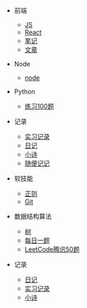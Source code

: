 * 前端
  * [JS](前端/js/README.md)
  * [React](前端/React/index.md)
  * [笔记](前端/笔记/index.md)
  * [文章](前端/文章/index.md)

* Node
  * [node](node/index.md)

* Python
  * [练习100题](Python/实例练习/index.md)

* 记录
  * [实习记录](小米实习记录/index.md)
  * [日记](diary/index.md)
  * [小诗](poem/index.md)
  * [随便记记](things/index.md)

* 软技能
  * [正则](软技能/正则/index.md)  
  * [Git](软技能/Git/index.md)  
 
* 数据结构算法
  * [树](数据结构算法/树/二叉搜索树.md)
  * [每日一题](数据结构算法/每日一题/README.md)
  * [LeetCode腾讯50题](数据结构算法/LeetCode腾讯50题/index.md)

* 记录
  * [日记](diary/index.md)
  * [实习记录](小米实习记录/index.md)
  * [小诗](poem/index.md)

